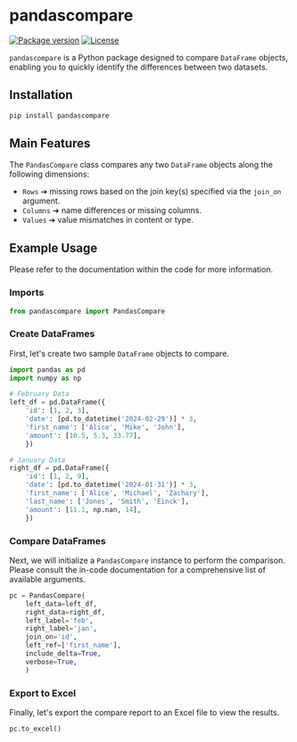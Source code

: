 # pandascompare

<div>

[![Package version](https://img.shields.io/pypi/v/pandascompare?color=%2334D058&label=pypi)](https://pypi.org/project/pandascompare/)
[![License](https://img.shields.io/github/license/zteinck/pandascompare)](https://github.com/zteinck/pandascompare/blob/master/LICENSE)

</div>

`pandascompare` is a Python package designed to compare `DataFrame` objects, enabling you to quickly identify the differences between two datasets.

## Installation
```sh
pip install pandascompare
```

## Main Features
The `PandasCompare` class compares any two `DataFrame` objects along the following dimensions:
- `Rows` ➔ missing rows based on the join key(s) specified via the `join_on` argument.
- `Columns` ➔ name differences or missing columns.
- `Values` ➔ value mismatches in content or type.


## Example Usage
Please refer to the documentation within the code for more information.

### Imports
```python
from pandascompare import PandasCompare
```

### Create DataFrames
First, let's create two sample `DataFrame` objects to compare.
```python
import pandas as pd
import numpy as np

# February Data
left_df = pd.DataFrame({
    'id': [1, 2, 3],
    'date': [pd.to_datetime('2024-02-29')] * 3,
    'first_name': ['Alice', 'Mike', 'John'],
    'amount': [10.5, 5.3, 33.77],
    })

# January Data
right_df = pd.DataFrame({
    'id': [1, 2, 9],
    'date': [pd.to_datetime('2024-01-31')] * 3,
    'first_name': ['Alice', 'Michael', 'Zachary'],
    'last_name': ['Jones', 'Smith', 'Einck'],
    'amount': [11.1, np.nan, 14],
    })
```

### Compare DataFrames
Next, we will initialize a `PandasCompare` instance to perform the comparison. Please consult the in-code documentation for a comprehensive list of available arguments.
```python
pc = PandasCompare(
    left_data=left_df,
    right_data=right_df,
    left_label='feb',
    right_label='jan',
    join_on='id',
    left_ref=['first_name'],
    include_delta=True,
    verbose=True,
    )
```

### Export to Excel
Finally, let's export the compare report to an Excel file to view the results.
```python
pc.to_excel()
```
